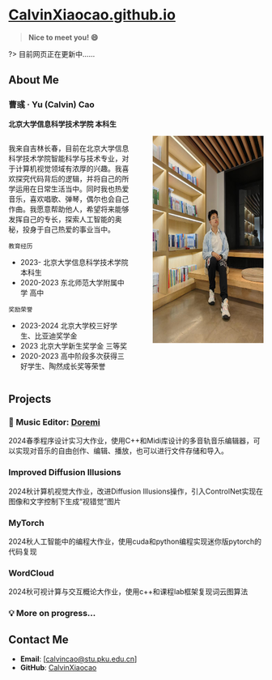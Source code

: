 # [CalvinXiaocao.github.io](https://calvinxiaocao.github.io)

> **Nice to meet you! 😄**

?> 目前网页正在更新中……

## About Me
### 曹彧 · Yu (Calvin) Cao
**北京大学信息科学技术学院 本科生**

<div style="display: flex;">
  <div style="flex: 1.1; border: 3px solid #;">
    
我来自吉林长春，目前在北京大学信息科学技术学院智能科学与技术专业，对于计算机视觉领域有浓厚的兴趣。我喜欢探究代码背后的逻辑，并将自己的所学运用在日常生活当中。同时我也热爱音乐，喜欢唱歌、弹琴，偶尔也会自己作曲。我愿意帮助他人，希望将来能够发挥自己的专长，探索人工智能的奥秘，投身于自己热爱的事业当中。

`教育经历`
* 2023- 北京大学信息科学技术学院 本科生
* 2020-2023 东北师范大学附属中学 高中

`奖励荣誉`
* 2023-2024 北京大学校三好学生、比亚迪奖学金
* 2023 北京大学新生奖学金 三等奖
* 2020-2023 高中阶段多次获得三好学生、陶然成长奖等荣誉
  </div>
  <div style="flex: 0.2; border: 3px solid #;">
  </div>
  <div style="flex: 1; border: 3px solid #;">
    
<img src="me2024.jpg" width="301" height="409.44" alt="描述文字">
  </div>
</div>

## Projects
### 🎵 Music Editor: [Doremi](https://github.com/program-practice-doremi/DoReMi)
2024春季程序设计实习大作业，使用C++和Midi库设计的多音轨音乐编辑器，可以实现对音乐的自由创作、编辑、播放，也可以进行文件存储和导入。

### Improved Diffusion Illusions
2024秋计算机视觉大作业，改进Diffusion Illusions操作，引入ControlNet实现在图像和文字控制下生成“视错觉”图片

### MyTorch
2024秋人工智能中的编程大作业，使用cuda和python编程实现迷你版pytorch的代码复现

### WordCloud
2024秋可视计算与交互概论大作业，使用c++和课程lab框架复现词云图算法

### 💡 More on progress...
## Contact Me
- **Email**: [calvincao@stu.pku.edu.cn]
- **GitHub**: [CalvinXiaocao](https://github.com/CalvinXiaocao)
